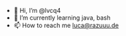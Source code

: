 - 👋 Hi, I’m @lvcq4
- 🌱 I’m currently learning java, bash
- 📫 How to reach me [luca@razuuu.de](mailto:luca@razuuu.de)

